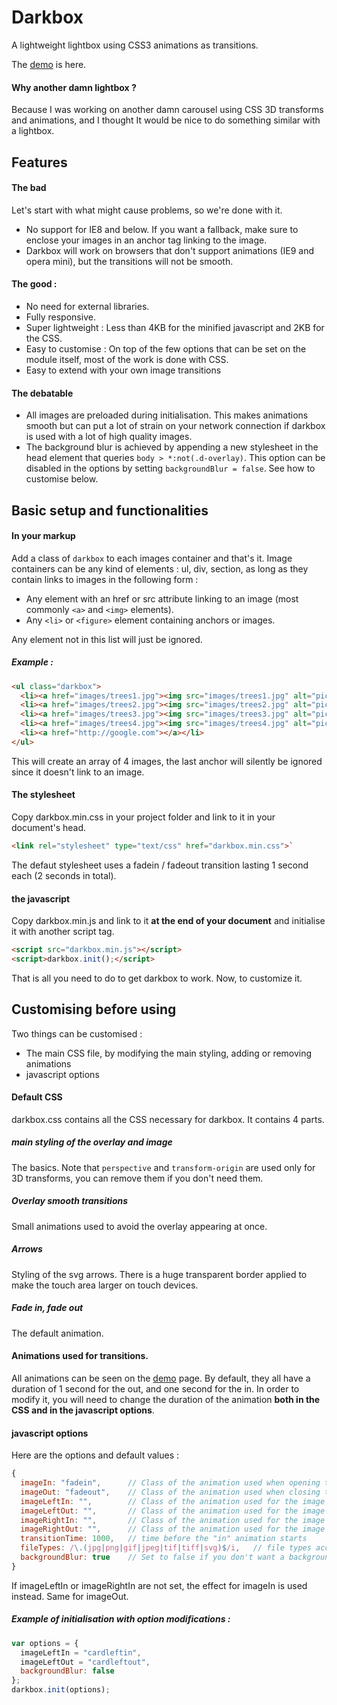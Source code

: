# Darkbox
A lightweight lightbox using CSS3 animations as transitions.

The [demo](http://morisset-web.co.uk/darkbox-demo.html) is here.

#### Why another damn lightbox ?
Because I was working on another damn carousel using CSS 3D transforms and animations, and I thought It would be nice to do something similar with a lightbox.

## Features

#### The bad
Let's start with what might cause problems, so we're done with it.
* No support for IE8 and below. If you want a fallback, make sure to enclose your images in an anchor tag linking to the image.
* Darkbox will work on browsers that don't support animations (IE9 and opera mini), but the transitions will not be smooth.

#### The good :
* No need for external libraries.
* Fully responsive.
* Super lightweight : Less than 4KB for the minified javascript and 2KB for the CSS.
* Easy to customise : On top of the few options that can be set on the module itself, most of the work is done with CSS.
* Easy to extend with your own image transitions

#### The debatable
* All images are preloaded during initialisation. This makes animations smooth but can put a lot of strain on your network connection if darkbox is used with a lot of high quality images.
* The background blur is achieved by appending a new stylesheet in the head element that queries `body > *:not(.d-overlay)`. This option can be disabled in the options by setting `backgroundBlur = false`. See how to customise below.

## Basic setup and functionalities

#### In your markup
Add a class of `darkbox` to each images container and that's it. 
Image containers can be any kind of elements : ul, div, section, as long as they contain links to images in the following form :
* Any element with an href or src attribute linking to an image (most commonly `<a>` and `<img>` elements).
* Any `<li>` or `<figure>` element containing anchors or images.

Any element not in this list will just be ignored.
##### Example :
```html
<ul class="darkbox">
  <li><a href="images/trees1.jpg"><img src="images/trees1.jpg" alt="picture of trees" /></a></li>
  <li><a href="images/trees2.jpg"><img src="images/trees2.jpg" alt="picture of trees" /></a></li>
  <li><a href="images/trees3.jpg"><img src="images/trees3.jpg" alt="picture of trees" /></a></li>
  <li><a href="images/trees4.jpg"><img src="images/trees4.jpg" alt="picture of trees" /></a></li>
  <li><a href="http://google.com"></a></li>
</ul>
```
This will create an array of 4 images, the last anchor will silently be ignored since it doesn't link to an image.

#### The stylesheet
Copy darkbox.min.css in your project folder and link to it in your document's head.
```html
<link rel="stylesheet" type="text/css" href="darkbox.min.css">`
```
The defaut stylesheet uses a fadein / fadeout transition lasting 1 second each (2 seconds in total).

#### the javascript
Copy darkbox.min.js and link to it **at the end of your document** and initialise it with another script tag.
```html
<script src="darkbox.min.js"></script>
<script>darkbox.init();</script>
```

That is all you need to do to get darkbox to work. Now, to customize it.

## Customising before using

Two things can be customised :
* The main CSS file, by modifying the main styling, adding or removing animations
* javascript options

#### Default CSS
darkbox.css contains all the CSS necessary for darkbox. It contains 4 parts.

##### main styling of the overlay and image
The basics. Note that `perspective` and `transform-origin` are used only for 3D transforms, you can remove them if you don't need them.

##### Overlay smooth transitions
Small animations used to avoid the overlay appearing at once.

##### Arrows
Styling of the svg arrows. There is a huge transparent border applied to make the touch area larger on touch devices.

##### Fade in, fade out
The default animation.

#### Animations used for transitions.

All animations can be seen on the [demo](http://morisset-web.co.uk/darkbox-demo.html) page.
By default, they all have a duration of 1 second for the out, and one second for the in. In order to modify it, you will need to change the duration of the animation **both in the CSS and in the javascript options**.

#### javascript options

Here are the options and default values :

```javascript
{
  imageIn: "fadein",      // Class of the animation used when opening the overlay
  imageOut: "fadeout",    // Class of the animation used when closing the overlay
  imageLeftIn: "",        // Class of the animation used for the image entering the screen after the left arrow is clicked.
  imageLeftOut: "",       // Class of the animation used for the image leaving the screen after the left arrow is clicked.
  imageRightIn: "",       // Class of the animation used for the image entering the screen after the right arrow is clicked.
  imageRightOut: "",      // Class of the animation used for the image leaving the screen after the right arrow is clicked.
  transitionTime: 1000,   // time before the "in" animation starts
  fileTypes: /\.(jpg|png|gif|jpeg|tif|tiff|svg)$/i,   // file types accepted
  backgroundBlur: true    // Set to false if you don't want a backgroundBlur stylesheet appended to the head element
}
```
If imageLeftIn or imageRightIn are not set, the effect for imageIn is used instead. Same for imageOut.

##### Example of initialisation with option modifications :

```javascript
var options = {
  imageLeftIn = "cardleftin",
  imageLeftOut = "cardleftout",
  backgroundBlur: false
};
darkbox.init(options);
```



